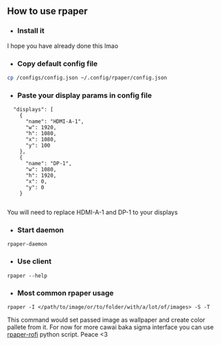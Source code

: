 ## How to use rpaper
- ### Install it
I hope you have already done this lmao
- ### Copy default config file
```sh
cp /configs/config.json ~/.config/rpaper/config.json
```
- ### Paste your display params in config file
```
  "displays": [
    {
      "name": "HDMI-A-1",
      "w": 1920,
      "h": 1080,
      "x": 1080,
      "y": 100
    },
    {
      "name": "DP-1",
      "w": 1080,
      "h": 1920,
      "x": 0,
      "y": 0
    }
 
```
You will need to replace HDMI-A-1 and DP-1 to your displays
 - ### Start daemon
```
rpaper-daemon
```
 - ### Use client
```
rpaper --help
```
 - ### Most common rpaper usage
```
rpaper -I </path/to/image/or/to/folder/with/a/lot/of/images> -S -T
```
This command would set passed image as wallpaper and create color pallete from it. For now for more cawai baka sigma interface you can use [rpaper-rofi](https://github.com/Prepodobnuy/rpaper-rofi) python script. Peace <3
